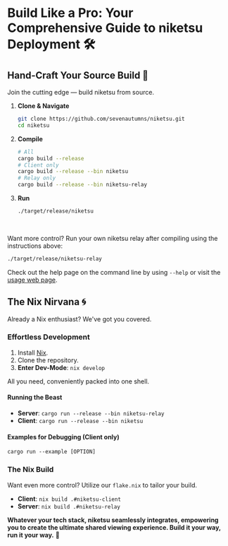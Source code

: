 # Build Like a Pro: Your Comprehensive Guide to niketsu Deployment 🛠️

<!--
## Unleash Docker Magic 🐳

Too cool for Docker? Think again. We offer a sleek, ready-to-go Dockerfile for the intermediate relay, ensuring you're up and running in no time if you do not feel like using our self-hosted relay services.

👇 **One-Click Build**:
```bash
podman build -t niketsu-server:latest .
```
👇 **Effortless Deployment**:
```bash
podman run -p 7766:7666 niketsu-server:latest
```

For the Docker aficionados, you can even customize your setup with environment variables. Dive into our [Usage Page](usage.md#Arguments) for more details.
-->

## Hand-Craft Your Source Build 🚀

Join the cutting edge — build niketsu from source.
  
1. **Clone & Navigate**
    ```bash
    git clone https://github.com/sevenautumns/niketsu.git
    cd niketsu
    ```

2. **Compile**
    ```bash
    # All
    cargo build --release
    # Client only
    cargo build --release --bin niketsu
    # Relay only
    cargo build --release --bin niketsu-relay
    ```

3. **Run**
    ```bash
    ./target/release/niketsu
    ```

</br>

Want more control? Run your own niketsu relay after compiling using the instructions above:

```bash
./target/release/niketsu-relay
```

Check out the help page on the command line by using `--help` or visit the [usage web page](http://localhost:3000/usage.html).

## The Nix Nirvana 🌀

Already a Nix enthusiast? We've got you covered.

### Effortless Development

1. Install [Nix](https://nixos.wiki/wiki/Nix_Installation_Guide).
2. Clone the repository.
3. **Enter Dev-Mode**: `nix develop`
  
All you need, conveniently packed into one shell.

#### Running the Beast

- **Server**: `cargo run --release --bin niketsu-relay`
- **Client**: `cargo run --release --bin niketsu`

#### Examples for Debugging (Client only)

`cargo run --example [OPTION]`

### The Nix Build

Want even more control? Utilize our `flake.nix` to tailor your build.

- **Client**: `nix build .#niketsu-client`
- **Server**: `nix build .#niketsu-relay`

**Whatever your tech stack, niketsu seamlessly integrates, empowering you to create the ultimate shared viewing experience. Build it your way, run it your way.** 🌠
